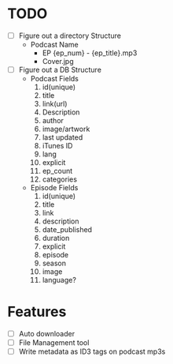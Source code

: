 # TODO

- [ ] Figure out a directory Structure
    - Podcast Name
        - EP {ep_num} - {ep_title}.mp3
        - Cover.jpg
- [ ] Figure out a DB Structure
    - Podcast Fields
        1. id(unique)
        2. title
        3. link(url)
        4. Description
        5. author
        6. image/artwork
        7. last updated
        8. iTunes ID
        9. lang
        10. explicit
        11. ep_count
        12. categories
    - Episode Fields
        1. id(unique)
        2. title
        3. link
        4. description
        5. date_published
        6. duration
        7. explicit
        8. episode
        9. season
        10. image
        11. language?


# Features

- [ ] Auto downloader
- [ ] File Management tool
- [ ] Write metadata as ID3 tags on podcast mp3s